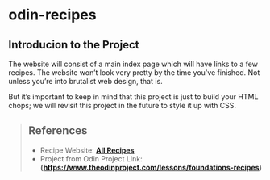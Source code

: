 # odin-recipes

## Introducion to the Project

The website will consist of a main index page which will have links to a few recipes. The website won’t look very pretty by the time you’ve finished. Not unless you’re into brutalist web design, that is.

But it’s important to keep in mind that this project is just to build your HTML chops; we will revisit this project in the future to style it up with CSS.

> ## References
>
> - Recipe Website: **[All Recipes](https://www.allrecipes.com)**
> - Project from Odin Project LInk: **(https://www.theodinproject.com/lessons/foundations-recipes)**